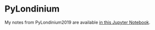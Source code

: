 PyLondinium
===========
My notes from PyLondinium2019 are available [in this Jupyter Notebook](PyLondinium2019.ipynb).

